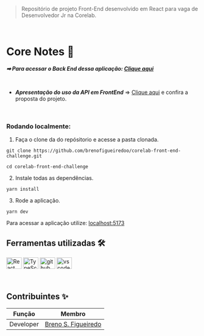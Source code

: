> Repositório de projeto Front-End desenvolvido em React para vaga de Desenvolvedor Jr na Corelab.
 <br />
 
 
 # Core Notes 📒

***➡ Para acessar o Back End dessa aplicação: [Clique aqui](https://github.com/brenofigueiredoo/corelab-back-end-challenge)***

<br />

* ***Apresentação do uso da API em FrontEnd*** => [Clique aqui](https://www.loom.com/share/8b5b55b9a524487fa0c3447525f5cc28?sid=0c462121-af5c-4140-8314-caf138107b34) e confira a proposta do projeto.

<br />

### Rodando localmente:
1. Faça o clone da do repósitorio e acesse a pasta clonada.
```shell
git clone https://github.com/brenofigueiredoo/corelab-front-end-challenge.git

cd corelab-front-end-challenge
```
2. Instale todas as dependências.
```
yarn install
```
3. Rode a aplicação.
```
yarn dev
```
Para acessar a aplicação utilize: [localhost:5173](localhost:5173)
&nbsp;

## Ferramentas utilizadas 🛠 

 <img align="center" alt="React" height="30" width="40" src="https://cdn.jsdelivr.net/gh/devicons/devicon/icons/react/react-original.svg"> <img align="center" alt="TypeScript" height="30" width="40" src="https://cdn.jsdelivr.net/gh/devicons/devicon/icons/typescript/typescript-original.svg">
 <img align="center" alt="github" height="30" width="40" src="https://cdn.jsdelivr.net/gh/devicons/devicon/icons/github/github-original.svg">
 <img align="center" alt="vscode" height="30" width="40" src="https://cdn.jsdelivr.net/gh/devicons/devicon/icons/vscode/vscode-original.svg"> 

&nbsp;


## Contribuintes ✨

Função   | Membro
--------- | ------
Developer | [Breno S. Figueiredo](https://www.linkedin.com/in/brenosfigueiredo/)
